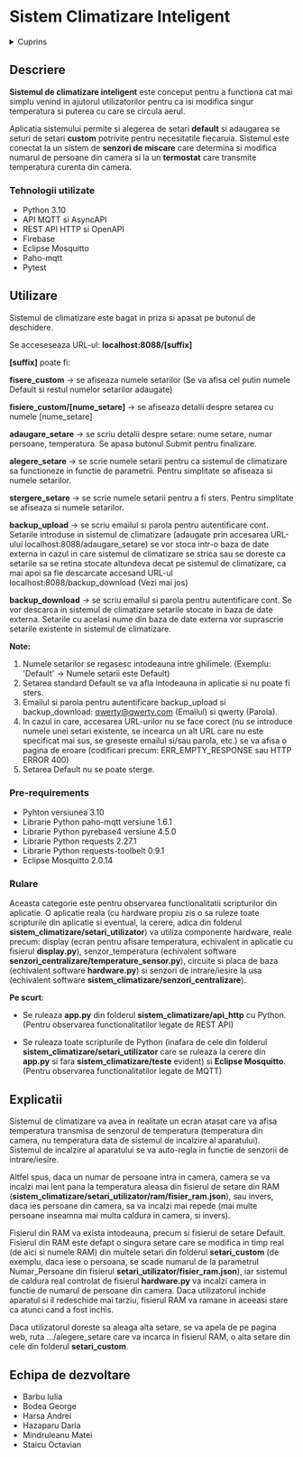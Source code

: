 # Sistem Climatizare Inteligent

<details>
  <summary>Cuprins</summary>
  <ol>
    <li>
      <a href="#descriere">Descriere</a>
      <ul>
        <li><a href="#tehnologii">Tehnologii utilizate</a></li>
      </ul>
    </li>
    <li>
      <a href="#utilizare">Utilizare</a>
      <ul>
        <li><a href="#prerequirements">Pre-requirements</a></li>
        <li><a href="#rulare">Rulare</a></li>
        <li><a href="#explicatii">Explicatii software</a></li>
      </ul>
    </li>
    <li><a href="#echipa">Echipa de dezvoltare</a></li>
  </ol>
</details>

## <a id="descriere">Descriere</a>

__Sistemul de climatizare inteligent__ este conceput pentru a functiona cat mai simplu venind in ajutorul utilizatorilor pentru ca isi modifica singur temperatura si puterea cu care se circula aerul.

Aplicatia sistemului permite si alegerea de setari __default__ si adaugarea se seturi de setari __custom__ potrivite pentru necesitatile fiecaruia. Sistemul este conectat la un sistem de __senzori de miscare__ care determina si modifica numarul de persoane din camera si la un __termostat__ care transmite temperatura curenta din camera.


### <a id="tehnologii">Tehnologii utilizate</a>
 * Python 3.10
 * API MQTT si AsyncAPI
 * REST API HTTP si OpenAPI
 * Firebase
 * Eclipse Mosquitto
 * Paho-mqtt
 * Pytest
 
 ## <a id="utilizare">Utilizare</a>
 Sistemul de climatizare este bagat in priza si apasat pe butonul de deschidere.

Se acceseseaza URL-ul: __localhost:8088/[suffix]__

__[suffix]__ poate fi:

__fisere_custom__ -> se afiseaza numele setarilor (Se va afisa cel putin numele Default si restul numelor setarilor adaugate)

__fisiere_custom/[nume_setare]__ -> se afiseaza detalii despre setarea cu numele [nume_setare]

__adaugare_setare__ -> se scriu detalii despre setare: nume setare, numar persoane, temperatura. Se apasa butonul Submit pentru finalizare.

__alegere_setare__ -> se scrie numele setarii pentru ca sistemul de climatizare sa functioneze in functie de parametrii. Pentru simplitate se afiseaza si numele setarilor.

__stergere_setare__ -> se scrie numele setarii pentru a fi sters. Pentru simplitate se afiseaza si numele setarilor.

__backup_upload__ -> se scriu emailul si parola pentru autentificare cont. Setarile introduse in sistemul de climatizare (adaugate prin accesarea URL-ului localhost:8088/adaugare_setare) se vor stoca intr-o baza de date externa in cazul in care sistemul de climatizare se strica sau se doreste ca setarile sa se retina stocate altundeva decat pe sistemul de climatizare, ca mai apoi sa fie descarcate accesand URL-ul localhost:8088/backup_download (Vezi mai jos)

__backup_download__ -> se scriu emailul si parola pentru autentificare cont. Se vor descarca in sistemul de climatizare setarile stocate in baza de date externa. Setarile cu acelasi nume din baza de date externa vor suprascrie setarile existente in sistemul de climatizare.

__Note:__
1. Numele setarilor se regasesc intodeauna intre ghilimele. (Exemplu: 'Default' -> Numele setarii este Default)
2. Setarea standard Default se va afla intodeauna in aplicatie si nu poate fi sters.
3. Emailul si parola pentru autentificare backup_upload si backup_download: qwerty@qwerty.com (Emailul) si qwerty (Parola).
4. In cazul in care, accesarea URL-urilor nu se face corect (nu se introduce numele unei setari existente, se incearca un alt URL care nu este specificat mai sus, se greseste emailul si/sau parola, etc.) se va afisa o pagina de eroare (codificari precum: ERR_EMPTY_RESPONSE sau HTTP ERROR 400)
5. Setarea Default nu se poate sterge.
 
 ### <a id="prerequirements">Pre-requirements</a>
 * Pyhton versiunea 3.10
 * Librarie Python paho-mqtt versiune 1.6.1
 * Librarie Python pyrebase4 versiune 4.5.0
 * Librarie Python requests 2.27.1
 * Librarie Python requests-toolbelt 0.9.1
 * Eclipse Mosquitto 2.0.14
 
 
 ### <a id="rulare">Rulare</a>
 Aceasta categorie este pentru observarea functionalitatii scripturilor din aplicatie. O aplicatie reala (cu hardware propiu zis o sa ruleze toate scripturile din aplicatie si eventual, la cerere, adica din folderul __sistem_climatizare/setari_utilizator__) va utiliza componente hardware, reale precum: display (ecran pentru afisare temperatura, echivalent in aplicatie cu fisierul __display.py__), senzor_temperatura (echivalent software __senzori_centralizare/temperature_sensor.py__), circuite si placa de baza (echivalent software __hardware.py__) si senzori de intrare/iesire la usa (echivalent software __sistem_climatizare/senzori_centralizare__).
 
 __Pe scurt__:
 * Se ruleaza __app.py__ din folderul __sistem_climatizare/api_http__ cu Python. (Pentru observarea functionalitatilor legate de REST API)
 
 * Se ruleaza toate scripturile de Python (inafara de cele din folderul __sistem_climatizare/setari_utilizator__ care se ruleaza la cerere din __app.py__ si fara __sistem_climatizare/teste__ evident) si __Eclipse    Mosquitto__. (Pentru observarea functionalitatilor legate de MQTT)
 
 ## <a id="explicatii">Explicatii</a>
 Sistemul de climatizare va avea in realitate un ecran atasat care va afisa temperatura transmisa de senzorul de temperatura (temperatura din camera, nu temperatura data de sistemul de incalzire al aparatului). Sistemul de incalzire al aparatului se va auto-regla in functie de senzorii de intrare/iesire. 
 
 Altfel spus, daca un numar de persoane intra in camera, camera se va incalzi mai lent pana la temperatura aleasa din fisierul de setare din RAM (__sistem_climatizare/setari_utilizator/ram/fisier_ram.json__), sau invers, daca ies persoane din camera, sa va incalzi mai repede (mai multe persoane inseamna mai multa caldura in camera, si invers). 
 
 Fisierul din RAM va exista intodeauna, precum si fisierul de setare Default. Fisierul din RAM este defapt o singura setare care se modifica in timp real (de aici si numele RAM) din multele setari din folderul __setari_custom__ (de exemplu, daca iese o persoana, se scade numarul de la parametrul Numar_Persoane din fisierul __setari_utilizator/fisier_ram.json__), iar sistemul de caldura real controlat de fisierul __hardware.py__ va incalzi camera in functie de numarul de persoane din camera. Daca utilizatorul inchide aparatul si il redeschide mai tarziu, fisierul RAM va ramane in aceeasi stare ca atunci cand a fost inchis.
 
 Daca utilizatorul doreste sa aleaga alta setare, se va apela de pe pagina web, ruta .../alegere_setare care va incarca in fisierul RAM, o alta setare din cele din folderul __setari_custom__. 
 
  
 ## <a id="echipa">Echipa de dezvoltare</a>
 * Barbu Iulia
 * Bodea George
 * Harsa Andrei
 * Hazaparu Daria
 * Mindruleanu Matei
 * Staicu Octavian
 
 
 
